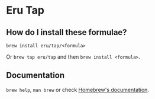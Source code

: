 # Eru Tap

## How do I install these formulae?

`brew install eru/tap/<formula>`

Or `brew tap eru/tap` and then `brew install <formula>`.

## Documentation

`brew help`, `man brew` or check [Homebrew's documentation](https://docs.brew.sh).
